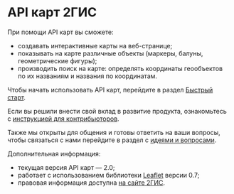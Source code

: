API карт 2ГИС
====

При помощи API карт вы сможете:
* создавать интерактивные карты на веб-странице;
* показывать на карте различные объекты (маркеры, балуны, геометрические фигуры);
* производить поиск на карте: определять координаты геообъектов по их названиям и названия по координатам.

Чтобы начать использовать API карт, перейдите в раздел [Быстрый старт](http://api.2gis.ru/doc/maps/quickstart/).

Если вы решили внести свой вклад в развитие продукта, ознакомьтесь с [инструкцией для контрибьюторов](https://github.com/2gis/maps-api-2.0/blob/master/CONTRIBUTING.md).

Также мы открыты для общения и готовы ответить на ваши вопросы, чтобы связаться с нами перейдите в раздел с [идеями и вопросами](https://api2gis.uservoice.com).

Дополнительная информация:
* текущая версия API карт — 2.0;
* работает с использованием библиотеки [Leaflet](http://leafletjs.com) версии 0.7;
* правовая информация доступна [на сайте 2ГИС](http://help.2gis.ru/api-rules/#kart).
